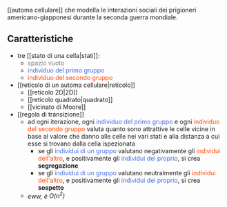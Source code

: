 [[automa cellulare]] che modella le interazioni sociali dei prigioneri americano-giapponesi durante la seconda guerra mondiale.

## Caratteristiche

- tre [[stato di una cella|stati]]:
	- <span style="color: gray;">spazio vuoto</span>
	- <span style="color: royalblue;">individuo del primo gruppo</span>
	- <span style="color: orangered;">individuo del secondo gruppo</span>
- [[reticolo di un automa cellulare|reticolo]]
	- [[reticolo 2D|2D]]
	- [[reticolo quadrato|quadrato]]
	- [[vicinato di Moore]]
- [[regola di transizione]]
	- ad ogni iterazione, ogni <span style="color: royalblue;">individuo del primo gruppo</span> e ogni <span style="color: orangered;">individuo del secondo gruppo</span> valuta quanto sono attrattive le celle vicine in base al valore che danno alle celle nei vari stati e alla distanza a cui esse si trovano dalla cella ispezionata
		- se gli <span style="color: royalblue;">individui di un gruppo</span> valutano negativamente gli <span style="color: orangered;">individui dell'altro</span>, e positivamente gli <span style="color: royalblue;">individui del proprio</span>, si crea **segregazione**
		- se gli <span style="color: royalblue;">individui di un gruppo</span> valutano neutralmente gli <span style="color: orangered;">individui dell'altro</span>, e positivamente gli <span style="color: royalblue;">individui del proprio</span>, si crea **sospetto**
	- *eww, è $O(n^2)$*
